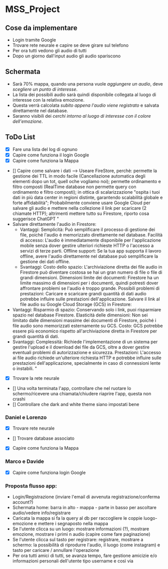 # MSS_Project

## Cose da implementare

- Login tramite Google
- Trovare rete neurale e capire se deve girare sul telefono
- Per ora tutti vedono gli audio di tutti
- Dopo un giorno dall'input audio gli audio spariscono
  

## Schermata

- Sarà 70% mappa, quando una persona vuole _aggiungere un audio_, deve _scegliere un punto di interesse_.
- La lista dei possibili audio sarà quindi disponibile collegata al luogo di interesse con la relativa emozione.
- Questa verrà calcolata _subito appena l'audio viene registrato_ e salvata direttamente nel database.
- Saranno visibili dei _cerchi intorno al luogo di interesse con il colore dell'emozione_.
  

## ToDo List

- [x] Fare una lista del log di ognuno
- [x] Capire come funziona il login Google
- [x] Capire come funziona la Mappa
- [] Capire come salvare i dati --> Useare FireStore, perchè: permette la gestione dei TTL in modo facile (Cancellazione automatica degli elementi dopo un tot, quell oche vogliamo noi); permette ordinamento e filtro composti (RealTime database non permette query con ordinamento e filtro composti); in ottica di scalarizzazione "ospita i tuoi dati in più data center in regioni distinte, garantendo scalabilità globale e forte affidabilità";
Probabilmente conviene usare Google Cloud per salvare gli audio e mettere nella collezione il link per scaricare (2 chiamate HTTP); altrimenti mettere tutto su Firestore, riporto cosa suggerisce ChatGPT 
"
- Salvare direttamente l'audio in Firestore:
  - Vantaggi:
    Semplicità: Può semplificare il processo di gestione dei file, poiché l'audio è memorizzato direttamente nel database.
    Facilità di accesso: L'audio è immediatamente disponibile per l'applicazione mobile senza dover gestire ulteriori richieste HTTP o l'accesso a servizi di terze parti.
    Offline support: Se la tua app supporta il lavoro offline, avere l'audio direttamente nel database può semplificare la gestione dei dati offline.
  -  Svantaggi:
    Costo dello spazio: L'archiviazione diretta dei file audio in Firestore può diventare costosa se hai un gran numero di file o file di grandi dimensioni.
    Dimensioni limite dei documenti: Firestore ha un limite massimo di dimensioni per i documenti, quindi potresti dover affrontare problemi se l'audio è troppo grande.
    Possibili problemi di prestazioni: Caricare e scaricare grandi quantità di dati audio potrebbe influire sulle prestazioni dell'applicazione.
Salvare il link al file audio su Google Cloud Storage (GCS) in Firestore:
- Vantaggi:
    Risparmio di spazio: Conservando solo i link, puoi risparmiare spazio nel database Firestore.
    Elasticità delle dimensioni: Non sei limitato dalle dimensioni massime dei documenti di Firestore, poiché i file audio sono memorizzati esternamente su GCS.
    Costo: GCS potrebbe essere più economico rispetto all'archiviazione diretta in Firestore per grandi quantità di dati.
- Svantaggi:
    Complessità: Richiede l'implementazione di un sistema per gestire l'upload e il download dei file da GCS, oltre a dover gestire eventuali problemi di autorizzazione e sicurezza.
    Prestazioni: L'accesso ai file audio richiede un'ulteriore richiesta HTTP e potrebbe influire sulle prestazioni dell'applicazione, specialmente in caso di connessioni lente o instabili.
  "
- [x] Trovare la rete neurale
- [] Una volta terminata l'app, controllare che nel ruotare lo schermo/ricevere una chiamata/chiudere riaprire l'app, questa non crashi
- [] Controllare che dark and white theme siano impostati bene

### Daniel e Lorenzo

- [x] Trovare rete neurale 
- [] Trovare database associato
- [x] Capire come funziona la Mappa


### Marco e Davide

- [x] Capire come funziona login Google


### Proposta flusso app:
- Login/Registrazione (inviare l'email di avvenuta registrazione/conferma account?)
- Schermata home: barra in alto - mappa - parte in basso per ascoltare audio/vedere info/registrare
- Caricata la mappa si fa la query al db per raccogliere le coppie luogo-emozione e mettere i segnaposto nella mappa
- Se l'utente clicca su un luogo: mostrare informazioni (?), mostrare emozione, mostrare i primi n audio (capire come fare paginazione)
- Se l'utente clicca sul tasto per registrare: registrare, mostrare a schermo: la possibilità di riprodurre l'audio, il luogo (come instagram) e tasto per caricare / annullare l'operazione
- Per ora tutti amici di tutti, se avanza tempo, fare gestione amicizie e/o informazioni personali dell'utente tipo username e così via
 
